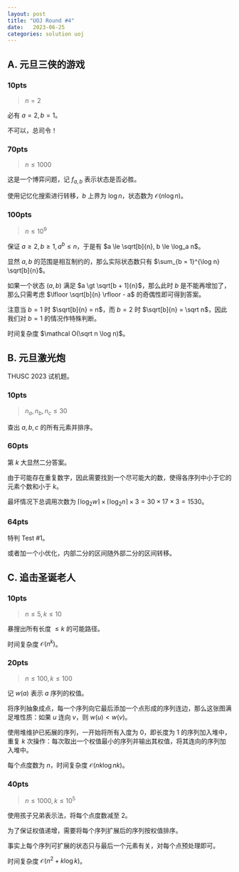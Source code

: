 ```yaml
---
layout: post
title: "UOJ Round #4"
date:   2023-06-25
categories: solution uoj
---
```


## A. 元旦三侠的游戏

### 10pts

>   $n = 2$

必有 $a = 2, b = 1$。

不可以，总司令！

### 70pts

>   $n \le 1000$

这是一个博弈问题，记 $f_{a, b}$ 表示状态是否必胜。

使用记忆化搜索进行转移，$b$ 上界为 $\log n$，状态数为 $\mathcal O(n \log n)$。

### 100pts

>   $n \le 10^9$

保证 $a \ge 2, b \ge 1, a^b \le n$，于是有 $a \le \sqrt[b]{n}, b \le \log_a n$。

显然 $a, b$ 的范围是相互制约的，那么实际状态数只有 $\sum_{b = 1}^{\log n} \sqrt[b]{n}$。

如果一个状态 $(a, b)$ 满足 $a \gt \sqrt[b + 1]{n}$，那么此时 $b$ 是不能再增加了，那么只需考虑 $\lfloor \sqrt[b]{n} \rfloor - a$ 的奇偶性即可得到答案。

注意当 $b = 1$ 时 $\sqrt[b]{n} = n$，而 $b = 2$ 时 $\sqrt[b]{n} = \sqrt n$，因此我们对 $b = 1$ 的情况作特殊判断。

时间复杂度 $\mathcal O(\sqrt n \log n)$。

## B. 元旦激光炮

THUSC 2023 试机题。

### 10pts

>   $n_a, n_b, n_c \le 30$

查出 $a, b, c$ 的所有元素并排序。

### 60pts

第 $k$ 大显然二分答案。

由于可能存在重复数字，因此需要找到一个尽可能大的数，使得各序列中小于它的元素个数和小于 $k$。

最坏情况下总调用次数为 $\lceil \log_2 w \rceil \times \lceil \log_2 n \rceil \times 3 = 30 \times 17 \times 3 = 1530$。

### 64pts

特判 Test #1。

或者加一个小优化，内部二分的区间随外部二分的区间转移。

## C. 追击圣诞老人

### 10pts

>   $n \le 5, k \le 10$

暴搜出所有长度 $\le k$ 的可能路径。

时间复杂度 $\mathcal O(n^k)$。

### 20pts

>   $n \le 100, k \le 100$

记 $w(a)$ 表示 $a$ 序列的权值。

将序列抽象成点，每一个序列向它最后添加一个点形成的序列连边，那么这张图满足堆性质：如果 $u$ 连向 $v$，则 $w(u) \lt w(v)$。

使用堆维护已拓展的序列，一开始将所有入度为 $0$，即长度为 $1$ 的序列加入堆中，重复 $k$ 次操作：每次取出一个权值最小的序列并输出其权值，将其连向的序列加入堆中。

每个点度数为 $n$，时间复杂度 $\mathcal O(nk \log nk)$。

### 40pts

>   $n \le 1000, k \le 10^5$

使用孩子兄弟表示法，将每个点度数减至 $2$。

为了保证权值递增，需要将每个序列扩展后的序列按权值排序。

事实上每个序列可扩展的状态只与最后一个元素有关，对每个点预处理即可。

时间复杂度 $\mathcal O(n^2 + k \log k)$。